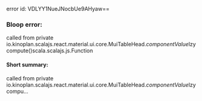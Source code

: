 error id: VDLYY1NueJNocbUe9AHyaw==
### Bloop error:

called from private io.kinoplan.scalajs.react.material.ui.core.MuiTableHead$.componentValue$lzycompute()scala.scalajs.js.Function
#### Short summary: 

called from private io.kinoplan.scalajs.react.material.ui.core.MuiTableHead$.componentValue$lzycompu...